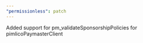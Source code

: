 ```yaml
---
"permissionless": patch
---
```


Added support for pm_validateSponsorshipPolicies for pimlicoPaymasterClient
